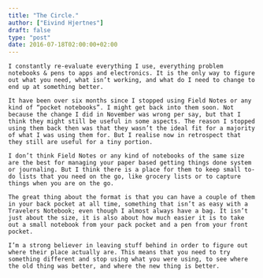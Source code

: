 ```yaml
---
title: "The Circle."
author: ["Eivind Hjertnes"]
draft: false
type: "post"
date: 2016-07-18T02:00:00+02:00
---
```


<div class="HTML">
  <div></div>

<p>

</div>

```text
I constantly re-evaluate everything I use, everything problem notebooks & pens to apps and electronics. It is the only way to figure out what you need, what isn’t working, and what do I need to change to end up at something better.
```

<div class="HTML">
  <div></div>

</p>

</div>

<div class="HTML">
  <div></div>

<p>

</div>

```text
It have been over six months since I stopped using Field Notes or any kind of “pocket notebooks”. I might get back into them soon. Not because the change I did in November was wrong per say, but that I think they might still be useful in some aspects. The reason I stopped using them back then was that they wasn’t the ideal fit for a majority of what I was using them for. But I realise now in retrospect that they still are useful for a tiny portion.
```

<div class="HTML">
  <div></div>

</p>

</div>

<div class="HTML">
  <div></div>

<p>

</div>

```text
I don’t think Field Notes or any kind of notebooks of the same size are the best for managing your paper based getting things done system or journaling. But I think there is a place for them to keep small to-do lists that you need on the go, like grocery lists or to capture things when you are on the go.
```

<div class="HTML">
  <div></div>

</p>

</div>

<div class="HTML">
  <div></div>

<p>

</div>

```text
The great thing about the format is that you can have a couple of them in your back pocket at all time, something that isn’t as easy with a Travelers Notebook; even though I almost always have a bag. It isn’t just about the size, it is also about how much easier it is to take out a small notebook from your pack pocket and a pen from your front pocket.
```

<div class="HTML">
  <div></div>

</p>

</div>

<div class="HTML">
  <div></div>

<p>

</div>

```text
I’m a strong believer in leaving stuff behind in order to figure out where their place actually are. This means that you need to try something different and stop using what you were using, to see where the old thing was better, and where the new thing is better.
```

<div class="HTML">
  <div></div>

</p>

</div>
